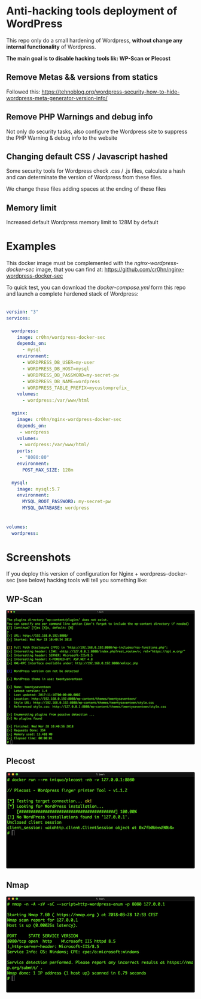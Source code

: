 # Anti-hacking tools deployment of WordPress

This repo only do a small hardening of Wordpress, **without change any internal functionality** of Wordpress.

**The main goal is to disable hacking tools lik: WP-Scan or Plecost**

## Remove Metas && versions from statics

Followed this: https://tehnoblog.org/wordpress-security-how-to-hide-wordpress-meta-generator-version-info/

## Remove PHP Warnings and debug info

Not only do security tasks, also configure the Wordpress site to suppress the PHP Warning & debug info to the website

## Changing default CSS / Javascript hashed

Some security tools for Wordpress check .css / .js files, calculate a hash and can determinate the version of Wordpress from these files.

We change these files adding spaces at the ending of these files

## Memory limit

Increased default Wordpress memory limit to 128M by default

# Examples

This docker image must be complemented with the *nginx-wordpress-docker-sec* image, that you can find at: https://github.com/cr0hn/nginx-wordpress-docker-sec

To quick test, you can download the *docker-compose.yml* form this repo and launch a complete hardened stack of Wordpress:

```yaml

version: "3"
services:

  wordpress:
    image: cr0hn/wordpress-docker-sec
    depends_on:
      - mysql
    environment:
      - WORDPRESS_DB_USER=my-user
      - WORDPRESS_DB_HOST=mysql
      - WORDPRESS_DB_PASSWORD=my-secret-pw
      - WORDPRESS_DB_NAME=wordpress
      - WORDPRESS_TABLE_PREFIX=mycustomprefix_
    volumes:
      - wordpress:/var/www/html

  nginx:
    image: cr0hn/nginx-wordpress-docker-sec
    depends_on:
     - wordpress
    volumes:
     - wordpress:/var/www/html/
    ports:
     - "8080:80"
    environment:
      POST_MAX_SIZE: 128m

  mysql:
    image: mysql:5.7
    environment:
      MYSQL_ROOT_PASSWORD: my-secret-pw
      MYSQL_DATABASE: wordpress


volumes:
  wordpress:
```

# Screenshots

If you deploy this version of configuration for Nginx + wordpress-docker-sec (see below) hacking tools will tell you something like:

## WP-Scan

![WP-SCan](screenshots/wp-scan.jpg)

## Plecost

![Plecost](screenshots/plecost.jpg)

## Nmap

![Nmap](screenshots/nmap.jpg)
